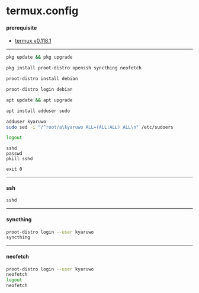 # termux.config

#### prerequisite

- [termux v0.118.1](https://github.com/termux/termux-app/releases/download/v0.118.1/termux-app_v0.118.1+github-debug_universal.apk)

---

```bash
pkg update && pkg upgrade

pkg install proot-distro openssh syncthing neofetch

proot-distro install debian
```

```bash
proot-distro login debian

apt update && apt upgrade

apt install adduser sudo

adduser kyaruwo
sudo sed -i "/^root/a\kyaruwo ALL=(ALL:ALL) ALL\n" /etc/sudoers

logout
```

```
sshd
passwd
pkill sshd

exit 0
```

---

#### ssh

```bash
sshd
```

---

#### syncthing

```bash
proot-distro login --user kyaruwo
syncthing
```

---

#### neofetch

```bash
proot-distro login --user kyaruwo
neofetch
logout
neofetch
```

